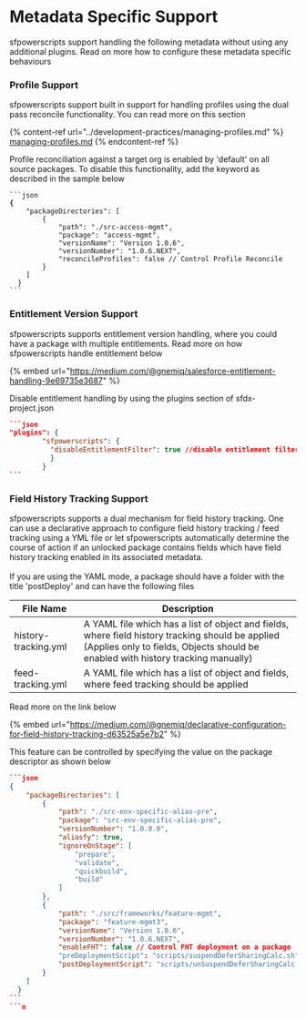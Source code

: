 # Metadata Specific Support

sfpowerscripts support handling the following metadata without using any additional plugins. Read on more how to configure these metadata specific behaviours

### &#x20;Profile Support

sfpowerscripts support built in support for handling profiles using the dual pass reconcile functionality. You can read more on this section

{% content-ref url="../development-practices/managing-profiles.md" %}
[managing-profiles.md](../development-practices/managing-profiles.md)
{% endcontent-ref %}

Profile reconciliation against a target org is enabled by 'default' on all source packages.  To disable this functionality, add the keyword as described in the sample below

<pre class="language-json"><code class="lang-json">```json
<strong>{
</strong>    "packageDirectories": [
        {
            "path": "./src-access-mgmt",
            "package": "access-mgmt",
            "versionName": "Version 1.0.6",
            "versionNumber": "1.0.6.NEXT",
            "reconcileProfiles": false // Control Profile Reconcile
        }
    ]
  }
``` 
</code></pre>

### &#x20;Entitlement Version Support

sfpowerscripts supports entitlement version handling, where you could have a package with multiple entitlements. Read more on how sfpowerscripts handle entitlement below

{% embed url="https://medium.com/@gnemiq/salesforce-entitlement-handling-9e69735e3687" %}

Disable entitlement handling by using the plugins section of sfdx-project.json

````json
```json
"plugins": {
        "sfpowerscripts": {
          "disableEntitlementFilter": true //disable entitlement filtering
          }
        }
```
````

### Field History Tracking Support

sfpowerscripts supports a dual mechanism for field history tracking. One can use a  declarative approach to configure field history tracking / feed tracking using a YML file or let sfpowerscripts automatically determine the course of action if an unlocked package contains fields which have field history tracking enabled in its associated metadata.\
\
&#x20;If you are using the YAML mode, a package should have a folder with the title 'postDeploy' and can have the following files

| File Name            | Description                                                                                                                                                                          |
| -------------------- | ------------------------------------------------------------------------------------------------------------------------------------------------------------------------------------ |
| history-tracking.yml | A YAML file which has a list of object and fields, where field history tracking should be applied (Applies only to fields, Objects should be enabled with history tracking manually) |
| feed-tracking.yml    | A YAML file which has a list of object and fields, where feed tracking should be applied                                                                                             |

Read more on the link below

{% embed url="https://medium.com/@gnemiq/declarative-configuration-for-field-history-tracking-d63525a5e7b2" %}

This feature can be controlled by specifying the value on the package descriptor as shown below&#x20;

````json
```json
{
    "packageDirectories": [
        {
            "path": "./src-env-specific-alias-pre",
            "package": "src-env-specific-alias-pre",
            "versionNumber": "1.0.0.0",
            "aliasfy": true,
            "ignoreOnStage": [
                "prepare",
                "validate",
                "quickbuild",
                "build"
            ]
        },
        {
            "path": "./src/frameworks/feature-mgmt",
            "package": "feature-mgmt3",
            "versionName": "Version 1.0.6",
            "versionNumber": "1.0.6.NEXT",
            "enableFHT": false // Control FHT deployment on a package
            "preDeploymentScript": "scripts/suspendDeferSharingCalc.sh",
            "postDeploymentScript": "scripts/unSuspendDeferSharingCalc.sh"
        }
    ]
  }
```
```n
````
